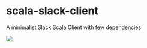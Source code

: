 # scala-slack-client
A minimalist Slack Scala Client with few dependencies

[![](https://jitpack.io/v/sapienapps/scala-slack-client.svg)](https://jitpack.io/#sapienapps/scala-slack-client)
